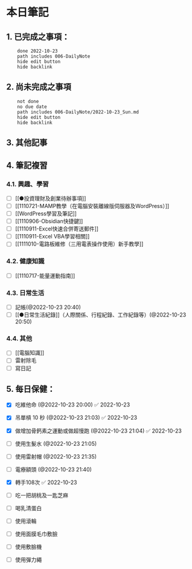 
# 本日筆記


## 1. 已完成之事項：
```tasks
	done 2022-10-23
	path includes 006-DailyNote
	hide edit button 
	hide backlink
```

## 2. 尚未完成之事項
```tasks
	not done
	no due date
	path includes 006-DailyNote/2022-10-23_Sun.md
	hide edit button 
	hide backlink
```

## 3. 其他記事

## 4. 筆記複習
### 4.1. 興趣、學習
- [ ] [[●投資理財及創業待辦事項]]
- [ ] [[1110721-MAMP教學（在電腦安裝離線版伺服器及WordPress）]]
- [ ] [[WordPress學習及筆記]]
- [ ] [[1110906-Obsidian快捷鍵]]
- [ ] [[1110911-Excel快速合併寄送郵件]]
- [ ] [[1110911-Excel VBA學習相關]]
- [ ] [[1111010-電路板維修（三用電表操作使用）新手教學]]

### 4.2. 健康知識
- [ ] [[1110717-能量運動指南]]

### 4.3. 日常生活
- [ ] 記帳(@2022-10-23 20:40)
- [ ] [[●日常生活紀錄]]（人際關係、行程紀錄、工作紀錄等）(@2022-10-23 20:50)

### 4.4. 其他
- [ ] [[電腦知識]]
- [ ] 雷射除毛
- [ ] 寫日記

## 5. 每日保健：
- [x] 吃維他命 (@2022-10-23 20:00) ✅ 2022-10-23
- [x] 吊單槓 10 秒 (@2022-10-23 21:03) ✅ 2022-10-23
- [x] 做增加骨鈣素之運動或做超慢跑 (@2022-10-23 21:04) ✅ 2022-10-23
- [ ] 使用生髮水 (@2022-10-23 21:05)
- [ ] 使用雷射帽 (@2022-10-23 21:35)
- [ ] 電療額頭 (@2022-10-23 21:40)
- [x] 轉手108次 ✅ 2022-10-23
- [ ] 吃一把胡桃及一匙芝麻
- [ ] 喝乳清蛋白
- [ ] 使用滾輪
- [ ] 使用面膜毛巾敷臉
- [ ] 使用敷臉機
- [ ] 使用彈力繩



